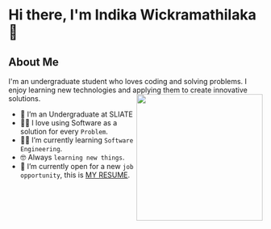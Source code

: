 # Hi there, I'm Indika Wickramathilaka 👋

## About Me

I'm an undergraduate student who loves coding and solving problems. I enjoy learning new technologies and applying them to create innovative solutions.
<picture> <img align="right" src="https://github.com/7oSkaaa/7oSkaaa/blob/main/Images/Software_Tools.gif?raw=true" width = 250px></picture>


- :school:  I’m an Undergraduate at SLIATE
- :technologist: I love using Software as a solution for every `Problem`.
- :student: I’m currently learning `Software Engineering`.
- :nerd_face: Always `learning new things`.
- :thinking: I’m currently open for a new `job opportunity`, this is [MY RESUME](http://lnkiy.in/Ahmed_Hossam_Resume).

<br>

